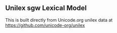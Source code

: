 Unilex sgw Lexical Model
----------------------

This is built directly from Unicode.org unilex data at
https://github.com/unicode-org/unilex
